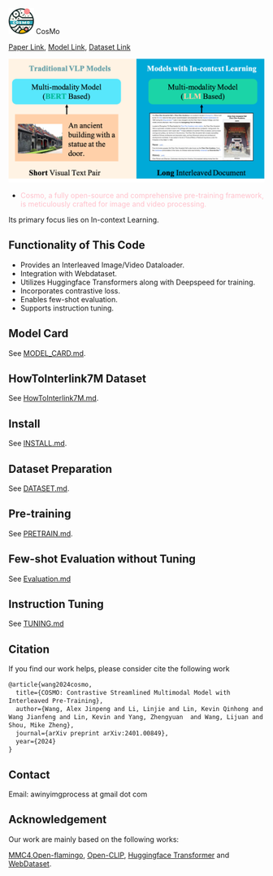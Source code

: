 <img src="figures/cosmo_logo.png" alt="CosMo" width="50"/> CosMo

[Paper Link](https://arxiv.org/pdf/2401.00849.pdf),
[Model Link](),
[Dataset Link]()


![](figures/motivation.png)

- <p style="color: pink;">Cosmo, a fully open-source and comprehensive pre-training framework, is meticulously crafted for image and video processing.</p>
Its primary focus lies on In-context Learning.


## Functionality of This Code
- Provides an Interleaved Image/Video Dataloader.
- Integration with Webdataset.
- Utilizes Huggingface Transformers along with Deepspeed for training.
- Incorporates contrastive loss.
- Enables few-shot evaluation.
- Supports instruction tuning.





## Model Card
See [MODEL_CARD.md](MODEL_CARD.md).


## HowToInterlink7M Dataset
See [HowToInterlink7M.md](HowToInterlink7M.md).

## Install
See [INSTALL.md](INSTALL.md).

## Dataset Preparation
See [DATASET.md](DATASET.md).


## Pre-training
See [PRETRAIN.md](PRETRAIN.md).

## Few-shot Evaluation without Tuning
See [Evaluation.md](EVALUATION.md)

## Instruction Tuning
See [TUNING.md](TUNING.md)



## Citation

If you find our work helps, please consider cite the following work

```
@article{wang2024cosmo,
  title={COSMO: Contrastive Streamlined Multimodal Model with Interleaved Pre-Training},
  author={Wang, Alex Jinpeng and Li, Linjie and Lin, Kevin Qinhong and Wang Jianfeng and Lin, Kevin and Yang, Zhengyuan  and Wang, Lijuan and Shou, Mike Zheng},
  journal={arXiv preprint arXiv:2401.00849},
  year={2024}
}
```


## Contact
Email: awinyimgprocess at gmail dot com


## Acknowledgement
Our work are mainly based on the following works:

[MMC4](https://github.com/allenai/mmc4),[Open-flamingo](https://github.com/mlfoundations/open_flamingo), [Open-CLIP](https://github.com/mlfoundations/open_clip), [Huggingface Transformer](https://github.com/huggingface/transformers/blob/main/src/transformers/trainer.py) and [WebDataset](https://github.com/webdataset/webdataset).